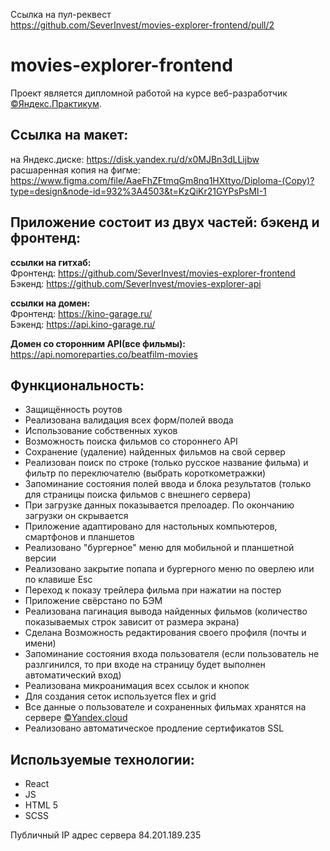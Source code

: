 Ссылка на пул-реквест <br>
https://github.com/SeverInvest/movies-explorer-frontend/pull/2


# movies-explorer-frontend
Проект является дипломной работой на курсе веб-разработчик [©Яндекс.Практикум](https://practicum.yandex.ru/ "Лучшая команда преподавателей - здесь!!!").

## Ссылка на макет:
на Яндекс.диске: <https://disk.yandex.ru/d/x0MJBn3dLLijbw> <br>
расшаренная копия на фигме: https://www.figma.com/file/AaeFhZFtmqGm8nq1HXttyo/Diploma-(Copy)?type=design&node-id=932%3A4503&t=KzQiKr21GYPsPsMI-1

## Приложение состоит из двух частей: бэкенд и фронтенд:

**ссылки на гитхаб:** <br>
Фронтенд: <https://github.com/SeverInvest/movies-explorer-frontend> <br>
Бэкенд: <https://github.com/SeverInvest/movies-explorer-api> <br>

**ссылки на домен:** <br>
Фронтенд: <https://kino-garage.ru/><br>
Бэкенд: <https://api.kino-garage.ru/>

**Домен со сторонним API(все фильмы):** <br>
<https://api.nomoreparties.co/beatfilm-movies>

## Функциональность:
* Защищённость роутов
* Реализована валидация всех форм/полей ввода
* Использование собственных хуков
* Возможность поиска фильмов со стороннего API
* Сохранение (удаление) найденных фильмов на свой сервер
* Реализован поиск по строке (только русское название фильма) и фильтр по переключателю (выбрать короткометражки)
* Запоминание состояния полей ввода и блока результатов (только для страницы поиска фильмов с внешнего сервера)
* При загрузке данных показывается прелоадер. По окончанию загрузки он скрывается
* Приложение адаптировано для настольных компьютеров, смартфонов и планшетов
* Реализовано "бургерное" меню для мобильной и планшетной версии
* Реализовано закрытие попапа и бургерного меню по оверлею или по клавише Esc
* Переход к показу трейлера фильма при нажатии на постер
* Приложение свёрстано по БЭМ
* Реализована пагинация вывода найденных фильмов (количество показываемых строк зависит от размера экрана)
* Сделана Возможность редактирования своего профиля (почты и имени)
* Запоминание состояния входа пользователя (если пользователь не разлгинился, то при входе на страницу будет выполнен автоматический вход)
* Реализована микроанимация всех ссылок и кнопок
* Для создания сеток используется flex и grid
* Все данные о пользователе и сохраненных фильмах хранятся на сервере [©Yandex.cloud](https://cloud.yandex.ru/ "это облачная платформа с цифровыми связными сервисами, где можно создать и развивать бизнес-проекты и упрощать бизнес-процессы. Облако даёт возможность использовать инфраструктуру и технологии Яндекса.")
* Реализовано автоматическое продление сертификатов SSL

## Используемые технологии:
* React
* JS
* HTML 5
* SCSS

Публичный IP адрес сервера 84.201.189.235



